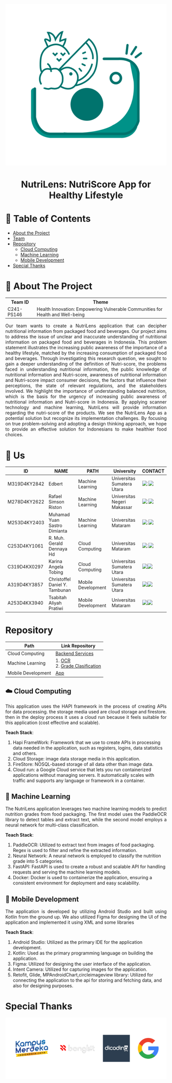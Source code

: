 <div align="center">
  <img src="https://github.com/NutriLens-Bangkit-2024/.github/blob/39d9c11ccabdb3d17550d2e5e0c6e0962ef7e6f4/profile/asset/nutrilens_logo.png" alt="nutrilens-logo" />
  <h1>NutriLens: NutriScore App for Healthy Lifestyle</h1>
</div>

# :notebook_with_decorative_cover: Table of Contents
<!-- Table of Contents -->
- [About the Project](#open_book-about-the-project)
- [Team](#wave-us)
- [Repository](#repository)
  * [Cloud Computing](#cloud-cloud-computing)
  * [Machine Learning](#robot-machine-learning)
  * [Mobile Development](#iphone-mobile-development)
- [Special Thanks](#special-thanks)

# :open_book: About The Project
<table>
<tr>
<th>Team ID</th>
<th>Theme</th>
</tr>
<tr>
<td>
C241-PS146
</td>
<td>
Health Innovation: Empowering Vulnerable Communities for Health and Well-being
</td>
</tr>
</table>
<p align="justify">
  Our team wants to create a NutriLens application that can decipher nutritional information from packaged food and 
  beverages. Our project aims to address the issue of unclear and inaccurate understanding of nutritional information on 
  packaged food and beverages in Indonesia. This problem statement illustrates the increasing public awareness of the 
  importance of a healthy lifestyle, matched by the increasing consumption of packaged food and beverages. Through 
  investigating this research question, we sought to gain a deeper understanding of the definition of Nutri-score, 
  the problems faced in understanding nutritional information, the public knowledge of nutritional information and Nutri-score,
  awareness of nutritional information and Nutri-score impact consumer decisions, the factors that influence their perceptions,
  the state of relevant regulations, and the stakeholders involved. We highlight the importance of understanding balanced nutrition, 
  which is the basis for the urgency of increasing public awareness of nutritional information and Nutri-score in Indonesia.
  By applying scanner technology and machine learning, NutriLens will provide information regarding the nutri-score of the products. 
  We see the NutriLens App as a potential solution but recognize its implementation challenges. 
  By focusing on true problem-solving and adopting a design thinking approach, we hope to provide an effective solution for Indonesians to 
  make healthier food choices. 
</p>
  

# :wave: Us
  | ID         | NAME          | PATH               | University                  | CONTACT                                                                                                                                                                                                                                                                                                                                                                                                                         |
  |------------|---------------|--------------------|-----------------------------|---------------------------------------------------------------------------------------------------------------------------------------------------------------------------------------------------------------------------------------------------------------------------------------------------------------------------------------------------------------------------------------------------------------------------------|
  | M319D4KY2842  | Edbert | Machine Learning   | Universitas Sumatera Utara  | <a href="https://www.linkedin.com/in/edbert-b3a331269/"><img src="https://img.shields.io/badge/LinkedIn-0077B5?style=for-the-badge&logo=linkedin&logoColor=white" /></a> <a href="https://github.com/Edbertt"><img src="https://img.shields.io/badge/GitHub-100000?style=for-the-badge&logo=github&logoColor=white" /></a>                                                                                                      |
  | M278D4KY2622  | Rafael Simson Riston | Machine Learning   | Universitas Negeri Makassar | <a href="https://www.linkedin.com/in/rafaelsimsonriston/"><img src="https://img.shields.io/badge/LinkedIn-0077B5?style=for-the-badge&logo=linkedin&logoColor=white" /></a> <a href="https://github.com/xochaels"><img src="https://img.shields.io/badge/GitHub-100000?style=for-the-badge&logo=github&logoColor=white" /></a>                                                                                                   |
  | M253D4KY2403  | Muhamad Yuan Sastro Dimianta | Machine Learning   | Universitas Mataram       | <a href="https://www.linkedin.com/in/yuan-dimianta-0041b3293/"><img src="https://img.shields.io/badge/LinkedIn-0077B5?style=for-the-badge&logo=linkedin&logoColor=white" /></a> <a href="https://github.com/yuandimianta"><img src="https://img.shields.io/badge/GitHub-100000?style=for-the-badge&logo=github&logoColor=white" /></a>                                                                                          |
  | C253D4KY1061  | R. Muh. Gerald Dennaya Hd | Cloud Computing    | Universitas Mataram    | <a href="https://www.linkedin.com/in/gerald-dennaya-hadianto-b40228308/?utm_source=share&utm_campaign=share_via&utm_content=profile&utm_medium=android_app"><img src="https://img.shields.io/badge/LinkedIn-0077B5?style=for-the-badge&logo=linkedin&logoColor=white" /></a> <a href="https://github.com/geraldhd"><img src="https://img.shields.io/badge/GitHub-100000?style=for-the-badge&logo=github&logoColor=white" /></a> |
  | C319D4KX0297   | Karina Angela Tobing | Cloud Computing    | Universitas Sumatera Utara | <a href="https://www.linkedin.com/in/karinaangela/"><img src="https://img.shields.io/badge/LinkedIn-0077B5?style=for-the-badge&logo=linkedin&logoColor=white" /></a><a href="https://github.com/angelarin"><img src="https://img.shields.io/badge/GitHub-100000?style=for-the-badge&logo=github&logoColor=white" /></a>                                                                                                         |
  | A319D4KY3857   | Christoffel Daniel Y. Tambunan | Mobile Development | Universitas Sumatera Utara  | <a href="https://www.linkedin.com/in/christoffel-tambunan/"><img src="https://img.shields.io/badge/LinkedIn-0077B5?style=for-the-badge&logo=linkedin&logoColor=white" /></a><a href="https://github.com/chr15t0"><img src="https://img.shields.io/badge/GitHub-100000?style=for-the-badge&logo=github&logoColor=white" /></a>                                                                                                                             |
  | A253D4KX3940    | Tsabitah Aliyah Pratiwi | Mobile Development | Universitas Mataram  | <a href="https://www.linkedin.com/in/tsabitah-aliyah-pratiwi/"><img src="https://img.shields.io/badge/LinkedIn-0077B5?style=for-the-badge&logo=linkedin&logoColor=white" /></a><a href="https://github.com/bitaaliya"><img src="https://img.shields.io/badge/GitHub-100000?style=for-the-badge&logo=github&logoColor=white" /></a>                                                                                              |

<!--  linkedin belum  cristo -->

# Repository  
| Path               | Link Repository                                                                                                                                                            | 
|--------------------|----------------------------------------------------------------------------------------------------------------------------------------------------------------------------|
| Cloud Computing    | [Backend Services](https://github.com/NutriLens-Bangkit-2024/backend-services)                                                                                             |
| Machine Learning   | 1. [OCR](https://github.com/NutriLens-Bangkit-2024/nutrion_grade_scanning) <br/> 2. [Grade Clasification](https://github.com/NutriLens-Bangkit-2024/nutrition_grade_model) |
| Mobile Development | [App](https://github.com/NutriLens-Bangkit-2024/NutriLens_App)                                                                                                                                                                    |
## :cloud: Cloud Computing
  <p align="justify">
    This application uses the HAPI framework in the process of creating APIs 
    for data processing. the storage media used are cloud storage and firestore. then in the deploy process it uses a 
    cloud run because it feels suitable for this application (cost effective and scalable). 
  </p>

  **Teach Stack**:
  1. Hapi FrameWork: Framework that we use to create APIs in processing data needed in the application, such as registers, 
      logins, data statistics and others.
  2. Cloud Storage: image data storage media in this application.
  3. FireStore: NOSQL-based storage of all data other than image data.
  4. Cloud run: a Google Cloud service that lets you run containerized applications without managing servers. 
It automatically scales with traffic and supports any language or framework in a container.

## :robot: Machine Learning
  <p align="justify">
    The NutriLens application leverages two machine learning models to predict nutrition grades from food packaging. 
    The first model uses the PaddleOCR library to detect tables and extract text, while the second model employs
    a neural network for multi-class classification.
  </p>
  

  **Teach Stack**:
  1. PaddleOCR: Utilized to extract text from images of food packaging. Regex is used to filter and refine the extracted information.
  2. Neural Network: A neural network is employed to classify the nutrition grade into 5 categories.
  3. FastAPI: FastAPI is used to create a robust and scalable API for handling requests and serving the machine learning models.
  4. Docker: Docker is used to containerize the application, ensuring a consistent environment for deployment and easy scalability.

## :iphone: Mobile Development
  <p align="justify">
    The application is developed by utilizing Android Studio and built using Kotlin from the ground up. 
    We also utilized Figma for designing the UI of the application and implemented it using XML and some libraries
  </p>
  
  **Teach Stack**:
  1. Android Studio: Utilized as the primary IDE for the application development.
  2. Kotlin: Used as the primary programming language on building the application.
  3. Figma: Utilized for designing the user interface of the application.
  4. Intent Camera: Utilized for capturing images for the application.
  5. Retofit, Glide, MPAndroidChart,circleimageview library: Utilized for connecting the application to the api for 
storing and fetching data, and also for designing purposes.


# Special Thanks 
  ![special-thanks](https://github.com/NutriLens-Bangkit-2024/.github/blob/25eed6899057ca7e6a3678b0a6f9f9140aeba715/profile/asset/specialthanks.png)
